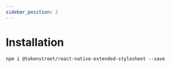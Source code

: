 ```yaml
---
sidebar_position: 2
---
```


# Installation

```
npm i @tokenstreet/react-native-extended-stylesheet --save
```
